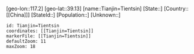﻿---
location: [39.13,117.2]
mapzoom: [7,12] 
mapmarker: city 
type: City
SpocWebEntityId: 34863
isDeleted: false
confidential: public
tags:
- geo/City

---

[geo-lon::117.2]
[geo-lat::39.13]
[name::Tianjin=Tientsin]
[State::]
[Country::[[China]]]
[StateId::]
[Population::]
[Unknown::]


```leaflet
id: Tianjin=Tientsin
coordinates: [[Tianjin=Tientsin]]
markerFile: [[Tianjin=Tientsin]]
defaultZoom: 11 
maxZoom: 18
```
